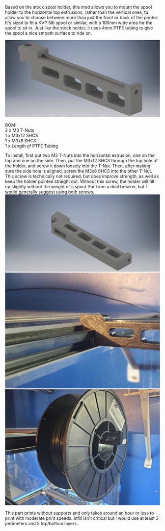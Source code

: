 Based on the stock spool holder, this mod allows you to mount the spool holder to the horizontal top extrusions, rather than the vertical ones, to allow you to choose between more than just the front or back of the printer.  It's sized to fit a KVP 5lb spool or similar, with a 100mm wide area for the spool to sit in.  Just like the stock holder, it uses 4mm PTFE tubing to give the spool a nice smooth surface to ride on.

![alt text](https://github.com/BladeScraper-Designs/VoronUsers/blob/Horizontal-Spool-Holder/printer_mods/BladeScraper-Designs/Horizontal-Spool-Holder/img/Holder.png?raw=true)

BOM: <br>
2 x M3 T-Nuts <br>
1 x M3x12 SHCS <br>
1 x M3x8 SHCS <br>
1 x Length of PTFE Tubing <br>

To install, first put two M3 T-Nuts into the horizontal extrusion, one on the top and one on the side.  Then, put the M3x12 SHCS through the top hole of the holder, and screw it down loosely into the T-Nut.  Then, after making sure the side hole is aligned, screw the M3x8 SHCS into the other T-Nut.  This screw is technically not required, but does improve strength, as well as keep the holder pointed straight out.  Without this screw, the holder will tilt up slightly without the weight of a spool. Far from a deal breaker, but I would generally suggest using both screws.
![alt text](https://github.com/BladeScraper-Designs/VoronUsers/blob/Horizontal-Spool-Holder/printer_mods/BladeScraper-Designs/Horizontal-Spool-Holder/img/Holder%201.png?raw=true)
![alt text](https://github.com/BladeScraper-Designs/VoronUsers/blob/Horizontal-Spool-Holder/printer_mods/BladeScraper-Designs/Horizontal-Spool-Holder/img/Holder-Real.jpg?raw=true)
![alt text](https://github.com/BladeScraper-Designs/VoronUsers/blob/Horizontal-Spool-Holder/printer_mods/BladeScraper-Designs/Horizontal-Spool-Holder/img/Holder-with-spool.jpg?raw=true)

This part prints without supports and only takes around an hour or less to print with moderate print speeds.  Infill isn't critical but I would use at least 3 perimeters and 5 top/bottom layers.
